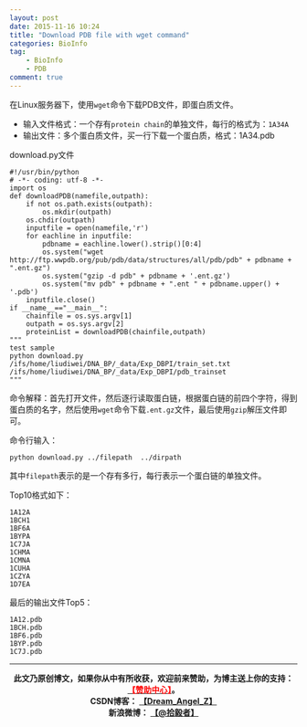 ```yaml
---
layout: post
date: 2015-11-16 10:24
title: "Download PDB file with wget command"
categories: BioInfo
tag: 
	- BioInfo
	- PDB
comment: true
---
```


在Linux服务器下，使用`wget`命令下载PDB文件，即蛋白质文件。

- 输入文件格式：一个存有`protein chain`的单独文件，每行的格式为：`1A34A`
- 输出文件：多个蛋白质文件，买一行下载一个蛋白质，格式：1A34.pdb
<!--more-->
download.py文件

```
#!/usr/bin/python
# -*- coding: utf-8 -*-
import os
def downloadPDB(namefile,outpath):
    if not os.path.exists(outpath):
        os.mkdir(outpath)
    os.chdir(outpath)
    inputfile = open(namefile,'r')
    for eachline in inputfile:
        pdbname = eachline.lower().strip()[0:4]
        os.system("wget http://ftp.wwpdb.org/pub/pdb/data/structures/all/pdb/pdb" + pdbname + ".ent.gz")
        os.system("gzip -d pdb" + pdbname + '.ent.gz')
        os.system("mv pdb" + pdbname + ".ent " + pdbname.upper() + '.pdb')
    inputfile.close()
if __name__=="__main__":
    chainfile = os.sys.argv[1] 
    outpath = os.sys.argv[2]
    proteinList = downloadPDB(chainfile,outpath)
"""
test sample
python download.py /ifs/home/liudiwei/DNA_BP/_data/Exp_DBPI/train_set.txt /ifs/home/liudiwei/DNA_BP/_data/Exp_DBPI/pdb_trainset   
"""
```

命令解释：首先打开文件，然后逐行读取蛋白链，根据蛋白链的前四个字符，得到蛋白质的名字，然后使用`wget`命令下载`.ent.gz`文件，最后使用`gzip`解压文件即可。

命令行输入：

```
python download.py ../filepath  ../dirpath
```

其中`filepath`表示的是一个存有多行，每行表示一个蛋白链的单独文件。

Top10格式如下：


	1A12A
	1BCH1
	1BF6A
	1BYPA
	1C7JA
	1CHMA
	1CMNA
	1CUHA
	1CZYA
	1D7EA


最后的输出文件Top5：


	1A12.pdb
	1BCH.pdb
	1BF6.pdb
	1BYP.pdb
	1C7J.pdb


---

<center><strong>
此文乃原创博文，如果你从中有所收获，欢迎前来赞助，为博主送上你的支持：<a href="http://csuldw.github.io/donation" target="_black"><font color="red">【赞助中心】</font></a>。<br>  CSDN博客： <a href="http://blog.csdn.net/dream_angel_z" target="_black">【Dream_Angel_Z】</a><br>新浪微博： <a href="http://weibo.com/liudiwei210" target="_black">【@拾毅者】</a><br>
</strong></center>